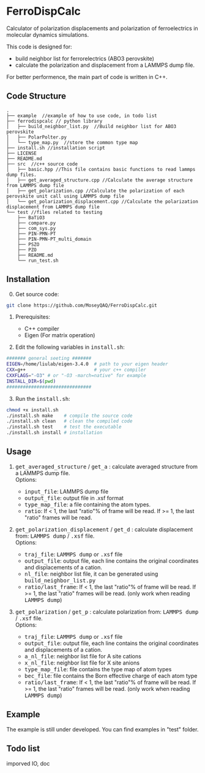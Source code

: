 # FerroDispCalc

Calculator of polarization displacements and polarization of ferroelectrics in molecular dynamics simulations. 

This code is designed for: 
* build neighbor list for ferrorelectrics (ABO3 perovskite)
* calculate the polarization and displacement from a LAMMPS dump file. 

For better performence, the main part of code is written in C++.

## Code Structure

```
.
├── example  //example of how to use code, in todo list
├── ferrodispcalc // python library
│   ├── build_neighbor_list.py  //Build neighbor list for ABO3 perovskite
│   ├── PolarPolter.py
│   └── type_map.py  //store the common type map
├── install.sh //installation script
├── LICENSE
├── README.md
├── src  //c++ source code
│   ├── basic.hpp //This file contains basic functions to read lammps dump files.
│   ├── get_averaged_structure.cpp //Calculate the average structure from LAMMPS dump file
│   ├── get_polarization.cpp //Calculate the polarization of each perovskite unit call using LAMMPS dump file
│   └── get_polarization_displacement.cpp //Calculate the polarization displacement from LAMMPS dump file
└── test //files related to testing
    ├── BaTiO3
    ├── compare.py
    ├── com_sys.py
    ├── PIN-PMN-PT
    ├── PIN-PMN-PT_multi_domain
    ├── PSZO
    ├── PZO
    ├── README.md
    └── run_test.sh 
```

## Installation
0. Get source code:
```Bash
git clone https://github.com/MoseyQAQ/FerroDispCalc.git
```
1. Prerequisites:
    * C++ compiler
    * Eigen (For matrix operation)

2. Edit the following variables in <kbd>install.sh</kbd>:
```Bash
####### general seeting #######
EIGEN=/home/liulab/eigen-3.4.0  # path to your eigen header
CXX=g++                         # your c++ compiler
CXXFLAGS="-O3" # or "-O3 -march=native" for example
INSTALL_DIR=$(pwd)
###############################
```

3. Run the <kbd>install.sh</kbd>:
```Bash
chmod +x install.sh
./install.sh make    # compile the source code
./install.sh clean   # clean the compiled code
./install.sh test    # test the executable
./install.sh install # installation
```
## Usage
1. <kbd>get_averaged_structure</kbd> / <kbd>get_a</kbd> : calculate averaged structure from a LAMMPS dump file. \
Options:
    * <kbd>input_file</kbd>: LAMMPS dump file
    * <kbd>output_file</kbd>: output file in .xsf format
    * <kbd>type_map_file</kbd>: a file containing the atom types.
    * <kbd>ratio</kbd>: If < 1, the last "ratio"% of frame will be read. If >= 1, the last "ratio" frames will be read. 

2. <kbd>get_polarization_displacement</kbd> / <kbd>get_d</kbd> : calculate displacement from: <kbd>LAMMPS dump</kbd> / <kbd>.xsf</kbd> file. \
Options:
    * <kbd>traj_file</kbd>: <kbd>LAMMPS dump</kbd> or <kbd>.xsf</kbd>  file
    * <kbd>output_file</kbd>: output file, each line contains the original coordinates and displacements of a cation.
    * <kbd>nl_file</kbd>: neighbor list file, it can be generated using <kbd>build_neighbor_list.py</kbd>
    * <kbd>ratio/last_frame</kbd>: If < 1, the last "ratio"% of frame will be read. If >= 1, the last "ratio" frames will be read. (only work when reading <kbd>LAMMPS dump</kbd>)

3. <kbd>get_polarization</kbd> / <kbd>get_p</kbd> : calculate polarization from: <kbd>LAMMPS dump</kbd> / <kbd>.xsf</kbd> file. \
Options:
    * <kbd>traj_file</kbd>: <kbd>LAMMPS dump</kbd> or <kbd>.xsf</kbd>  file
    * <kbd>output_file</kbd>: output file, each line contains the original coordinates and displacements of a cation.
    * <kbd>a_nl_file</kbd>: neighbor list file for A site cations
    * <kbd>x_nl_file</kbd>: neighbor list file for X site anions
    * <kbd>type_map_file</kbd>: file contains the type map of atom types
    * <kbd>bec_file</kbd>: file contains the Born effective charge of each atom type
    * <kbd>ratio/last_frame</kbd>: If < 1, the last "ratio"% of frame will be read. If >= 1, the last "ratio" frames will be read. (only work when reading <kbd>LAMMPS dump</kbd>)

## Example
The example is still under developed. You can find examples in "test" folder.

## Todo list
imporved IO, doc